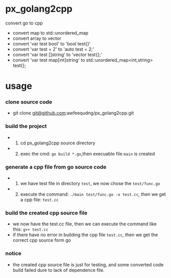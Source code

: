 # px_golang2cpp
convert go to cpp
- convert map to std::unordered_map
- convert array to vector
- convert 'var test bool' to 'bool test{}'
- convert 'var test = 2' to 'auto test = 2;'
- convert 'var test []string' to 'vector<string> test{};'
- convert 'var test map[int]string' to std::unordered_map<int,string> test{};

# usage
### clone source code
- git clone git@github.com:awfeequdng/px_golang2cpp.git
### build the project
- 1. cd px_golang2cpp source directory
- 2. exec the cmd: `go build *.go`,then execuable file `main` is created

### generate a cpp file from go source code
- 1. we have test file in directory `test`, we now chose the `test/func.go`
- 2. execute the command: `./main test/func.go -o test.cc`, then we get a cpp file: `test.cc`

### build the created cpp source file
- we now have the test.cc file, then we can execute the command like this: `g++ test.cc`
- if there have no error in building the cpp file `test.cc`, then we get the correct cpp source form go
  
### notice
- the created cpp source file is just for testing, and some converted code build failed dure to lack of dependence file. 
